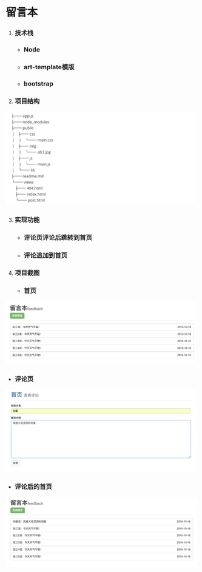 # 留言本

1. ### 技术栈

   - ### Node

   - ### art-template模版

   - ### bootstrap

2. ### 项目结构

![](./项目结构.png)
  
3. ### 实现功能

   - ### 评论页评论后跳转到首页

   - ### 评论追加到首页

4. ### 项目截图
   - ### 首页
![](./首页.png)
   - ### 评论页
![](./评论页.png)
   - ### 评论后的首页
![](./评论后的首页.png)   
   
